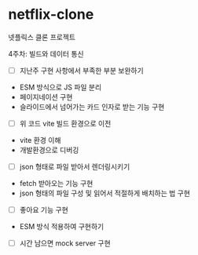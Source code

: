 # netflix-clone
넷플릭스 클론 프로젝트

4주차: 빌드와 데이터 통신

-[ ] 지난주 구현 사항에서 부족한 부분 보완하기
* ESM 방식으로 JS 파일 분리
* 페이지네이션 구현
* 슬라이드에서 넘어가는 카드 인자로 받는 기능 구현

-[ ] 위 코드 vite 빌드 환경으로 이전
* vite 환경 이해
* 개발환경으로 디버깅

-[ ] json 형태로 파일 받아서 렌더링시키기
* fetch 받아오는 기능 구현
* json 형태의 파일 구성 및 읽어서 적절하게 배치하는 법 구현

-[ ] 좋아요 기능 구현
* ESM 방식 적용하여 구현하기

-[ ] 시간 남으면 mock server 구현